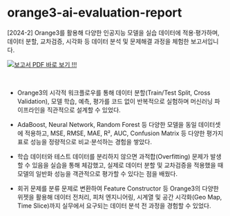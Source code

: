 # orange3-ai-evaluation-report
[2024-2] Orange3를 활용해 다양한 인공지능 모델을 실습 데이터에 적용·평가하며, 데이터 분할, 교차검증, 시각화 등 데이터 분석 및 문제해결 과정을 체험한 보고서입니다.


[![ 보고서 PDF 바로 보기 !!! ](images/preview.png)](images/Orange3%EB%A5%BC%20%ED%99%9C%EC%9A%A9%ED%95%9C%20%EC%9D%B8%EA%B3%B5%EC%A7%80%EB%8A%A5%20%EA%B8%B0%EB%B0%98%20%EB%AC%B8%EC%A0%9C%ED%95%B4%EA%B2%B0%20%EC%8B%A4%EC%8A%B5%20%ED%8F%89%EA%B0%80_%EC%99%84%EC%84%B1%EB%B3%B8_22221617_%EC%BB%B4%ED%93%A8%ED%84%B0%EA%B3%B5%ED%95%99%EA%B3%BC_%EA%B6%8C%EC%B2%B4%EC%9D%80_.pdf)

<br>

- Orange3의 시각적 워크플로우를 통해 데이터 분할(Train/Test Split, Cross Validation), 모델 학습, 예측, 평가를 코드 없이 반복적으로 실험하며 머신러닝 파이프라인을 직관적으로 설계할 수 있었다.

- AdaBoost, Neural Network, Random Forest 등 다양한 모델을 동일 데이터셋에 적용하고, MSE, RMSE, MAE, R², AUC, Confusion Matrix 등 다양한 평가지표로 성능을 정량적으로 비교·분석하는 경험을 쌓았다.

- 학습 데이터와 테스트 데이터를 분리하지 않으면 과적합(Overfitting) 문제가 발생할 수 있음을 실습을 통해 체감했고, 실제로 데이터 분할 및 교차검증을 적용했을 때 모델의 일반화 성능을 객관적으로 평가할 수 있다는 점을 배웠다.

- 회귀 문제를 분류 문제로 변환하여 Feature Constructor 등 Orange3의 다양한 위젯을 활용해 데이터 전처리, 피처 엔지니어링, 시계열 및 공간 시각화(Geo Map, Time Slice)까지 실무에서 요구되는 데이터 분석 전 과정을 경험할 수 있었다.

